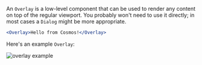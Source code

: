 An <code>Overlay</code> is a low-level component that can be used to render any content
on top of the regular viewport. You probably won't need to use it directly; in most
cases a <code>Dialog</code> might be more appropriate.

```jsx
<Overlay>Hello from Cosmos!</Overlay>
```

Here's an example <code>Overlay</code>:

![overlay example](/screenshots/overlay.png)
